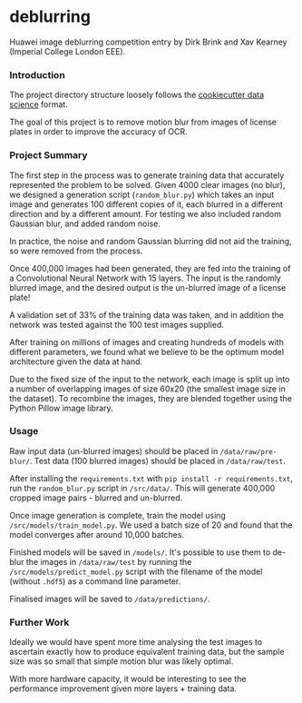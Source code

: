 deblurring
==============================

Huawei image deblurring competition entry by Dirk Brink and Xav Kearney (Imperial College London EEE).

### Introduction

The project directory structure loosely follows the [cookiecutter data science](https://drivendata.github.io/cookiecutter-data-science) format.

The goal of this project is to remove motion blur from images of license plates in order to improve the accuracy of OCR.

### Project Summary

The first step in the process was to generate training data that accurately represented the problem to be solved. Given 4000 clear images (no blur), we designed a generation script (`random_blur.py`) which takes an input image and generates 100 different copies of it, each blurred in a different direction and by a different amount. For testing we also included random Gaussian blur, and added random noise.

In practice, the noise and random Gaussian blurring did not aid the training, so were removed from the process.

Once 400,000 images had been generated, they are fed into the training of a Convolutional Neural Network with 15 layers. The input is the randomly blurred image, and the desired output is the un-blurred image of a license plate!

A validation set of 33% of the training data was taken, and in addition the network was tested against the 100 test images supplied.

After training on millions of images and creating hundreds of models with different parameters, we found what we believe to be the optimum model architecture given the data at hand.

Due to the fixed size of the input to the network, each image is split up into a number of overlapping images of size 60x20 (the smallest image size in the dataset). To recombine the images, they are blended together using the Python Pillow image library. 

### Usage

Raw input data (un-blurred images) should be placed in `/data/raw/pre-blur/`. Test data (100 blurred images) should be placed in `/data/raw/test`.

After installing the `requirements.txt` with `pip install -r requirements.txt`, run the `random_blur.py` script in `/src/data/`. This will generate 400,000 cropped image pairs - blurred and un-blurred.

Once image generation is complete, train the model using `/src/models/train_model.py`. We used a batch size of 20 and found that the model converges after around 10,000 batches.

Finished models will be saved in `/models/`. It's possible to use them to de-blur the images in `/data/raw/test` by running the `/src/models/predict_model.py` script with the filename of the model (without `.hdf5`) as a command line parameter.

Finalised images will be saved to `/data/predictions/`.

### Further Work

Ideally we would have spent more time analysing the test images to ascertain exactly how to produce equivalent training data, but the sample size was so small that simple motion blur was likely optimal.

With more hardware capacity, it would be interesting to see the performance improvement given more layers + training data.

